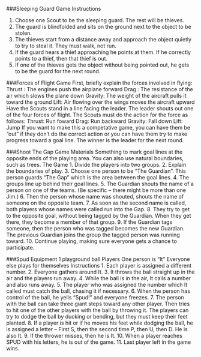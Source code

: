 ###Sleeping Guard Game
  Instructions
  1. Choose one Scout to be the sleeping guard. The rest will be thieves.
  2. The guard is blindfolded and sits on the ground next to the object to be stolen.
  3. The thieves start from a distance away and approach the object quietly to try to steal it. They must walk, not run.
  4. If the guard hears a thief approaching he points at them. If he correctly points to a thief, then that thief is out.
  5. If one of the thieves gets the object without being pointed out, he gets to be the guard for the next round.

###Forces of Flight Game
  First, briefly explain the forces involved in flying:
    Thrust : The engines push the airplane forward
    Drag : The resistance of the air which slows the plane down
    Gravity:  The weight of the aircraft pulls it toward the ground
    Lift: Air flowing over the wings moves the aircraft upward
  Have the Scouts stand in a line facing the leader. The leader shouts out one of the four forces of flight. The Scouts must do the action for the force as follows:
    Thrust: Run foward
    Drag: Run backward
    Gravity: Fall down
    Lift: Jump
  If you want to make this a competative game, you can have them be “out” if they don’t do the correct action or you can have them try to make progress toward a goal line. The winner is the leader for the next round.

###Shoot The Gap Game
  Materials
    Something to mark goal lines at the opposite ends of the playing area. You can also use natural boundaries, such as trees.
  The Game
    1. Divide the players into two groups.
    2. Explain the boundaries of play.
    3. Choose one person to be “The Guardian”. This person guards “The Gap” which is the area between the goal lines.
    4. The groups line up behind their goal lines.
    5. The Guardian shouts the name of a person on one of the teams. (Be specific – there might be more than one Jim.)
    6. Then the person whose name was shouted, shouts the name of someone on the opposite team.
    7. As soon as the second name is called, both players whose names were called run into the Gap.
    8. They try to get to the opposite goal, without being tagged by the Guardian. When they get there, they become a member of that group.
    9. If the Guardian tags someone, then the person who was tagged becomes the new Guardian. The previous Guardian joins the group the tagged person was running toward.
    10. Continue playing, making sure everyone gets a chance to participate.

###Spud
  Equipment
    1 playground ball
  Players
    One person is “It”
    Everyone else plays for themselves
  Instructions
    1. Each player is assigned a different number.
    2. Everyone gathers around It.
    3. It throws the ball straight up in the air and the players run away.
    4. While the ball is in the air, It calls a number and also runs away.
    5. The player who was assigned the number which It called must catch the ball, chasing it if necessary.
    6. When the person has control of the ball, he yells “Spud!” and everyone freezes.
    7. The person with the ball can take three giant steps toward any other player.  Then tries to hit one of the other players with the ball by throwing it. The players can try to dodge the ball by ducking or bending, but they must keep their feet planted.
    8. If a player is hit or if he moves his feet while dodging the ball,  he is assigned a letter – First S, then the second time P, then U, then D. He is also It.
    9. If the thrower misses, then he is It.
    10. When a player reaches SPUD with his letters, he is out of the game.
    11. Last player left in the game wins.
